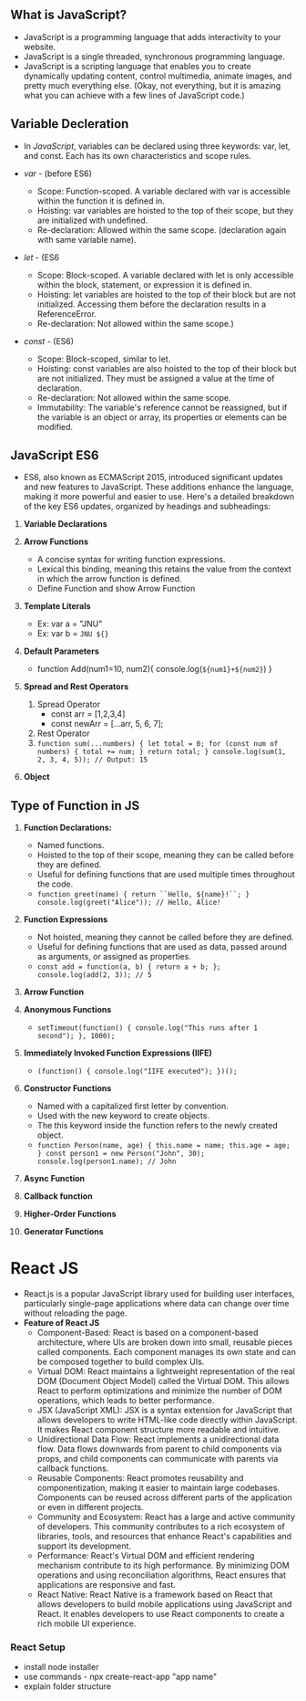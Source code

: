 ## What is JavaScript?
+ JavaScript is a programming language that adds interactivity to your website.
+ JavaScript is a single threaded, synchronous programming language.
+ JavaScript is a scripting language that enables you to create dynamically updating content, control multimedia, animate images, and pretty much everything else. (Okay, not everything, but it is amazing what you can achieve with a few lines of JavaScript code.)

## Variable Decleration
+ In *JavaScript*, variables can be declared using three keywords: var, let, and const. Each has its own characteristics and scope rules.
+ *var* - (before ES6)
  + Scope: Function-scoped. A variable declared with var is accessible within the function it is defined in.
  + Hoisting: var variables are hoisted to the top of their scope, but they are initialized with undefined.
  + Re-declaration: Allowed within the same scope. (declaration again with same variable name).

+ *let* - (ES6
  + Scope: Block-scoped. A variable declared with let is only accessible within the block, statement, or expression it is defined in.
  + Hoisting: let variables are hoisted to the top of their block but are not initialized. Accessing them before the declaration results in a ReferenceError.
  + Re-declaration: Not allowed within the same scope.)

+ *const* - (ES6)
  + Scope: Block-scoped, similar to let.
  + Hoisting: const variables are also hoisted to the top of their block but are not initialized. They must be assigned a value at the time of declaration.
  + Re-declaration: Not allowed within the same scope.
  + Immutability: The variable's reference cannot be reassigned, but if the variable is an object or array, its properties or elements can be modified.

## JavaScript ES6 
+ ES6, also known as ECMAScript 2015, introduced significant updates and new features to JavaScript. These additions enhance the language, making it more powerful and easier to use. Here's a detailed breakdown of the key ES6 updates, organized by headings and subheadings:

1. **Variable Declarations**
2. **Arrow Functions**
    + A concise syntax for writing function expressions.
    + Lexical this binding, meaning this retains the value from the context in which the arrow function is defined.
    + Define Function and show Arrow Function
3. **Template Literals**
    + Ex: var a = "JNU"
    + Ex: var b = `JNU ${}`
4. **Default Parameters**
    + function Add(num1=10, num2){
        console.log(`${num1}+${num2}`)
    }
5. **Spread and Rest Operators**
   1. Spread Operator
       + const arr = [1,2,3,4]
       + const newArr = [...arr, 5, 6, 7];
   2. Rest Operator
   3. 
        `function sum(...numbers) {
            let total = 0;
            for (const num of numbers) {
            total += num;
        }
        return total;
    }
console.log(sum(1, 2, 3, 4, 5)); // Output: 15`

6. **Object**


## Type of Function in JS
1. **Function Declarations:**
    + Named functions.
    + Hoisted to the top of their scope, meaning they can be called before they are defined.
    + Useful for defining functions that are used multiple times throughout the code.
    + `function greet(name) {
  return ``Hello, ${name}!``;
}
console.log(greet("Alice")); // Hello, Alice!`

2. **Function Expressions**
    + Not hoisted, meaning they cannot be called before they are defined.
    + Useful for defining functions that are used as data, passed around as arguments, or assigned as properties.
    + `const add = function(a, b) {
  return a + b;
};
console.log(add(2, 3)); // 5`

3. **Arrow Function**
4. **Anonymous Functions**
    + `setTimeout(function() {
  console.log("This runs after 1 second");
}, 1000);`

5.  **Immediately Invoked Function Expressions (IIFE)**
    + `(function() {
  console.log("IIFE executed");
})();`

6. **Constructor Functions**
    + Named with a capitalized first letter by convention.
    + Used with the new keyword to create objects.
    + The this keyword inside the function refers to the newly created object.
    + `function Person(name, age) {
  this.name = name;
  this.age = age;
}
const person1 = new Person("John", 30);
console.log(person1.name); // John`

7. **Async Function**
8. **Callback function**
9. **Higher-Order Functions**
10. **Generator Functions**


# React JS
+ React.js is a popular JavaScript library used for building user interfaces, particularly single-page applications where data can change over time without reloading the page.
+ **Feature of React JS**
  + Component-Based: React is based on a component-based architecture, where UIs are broken down into small, reusable pieces called components. Each component manages its own state and can be composed together to build complex UIs.
  + Virtual DOM: React maintains a lightweight representation of the real DOM (Document Object Model) called the Virtual DOM. This allows React to perform optimizations and minimize the number of DOM operations, which leads to better performance.
  + JSX (JavaScript XML): JSX is a syntax extension for JavaScript that allows developers to write HTML-like code directly within JavaScript. It makes React component structure more readable and intuitive.
  + Unidirectional Data Flow: React implements a unidirectional data flow. Data flows downwards from parent to child components via props, and child components can communicate with parents via callback functions.
  + Reusable Components: React promotes reusability and componentization, making it easier to maintain large codebases. Components can be reused across different parts of the application or even in different projects.
  + Community and Ecosystem: React has a large and active community of developers. This community contributes to a rich ecosystem of libraries, tools, and resources that enhance React's capabilities and support its development.
  + Performance: React's Virtual DOM and efficient rendering mechanism contribute to its high performance. By minimizing DOM operations and using reconciliation algorithms, React ensures that applications are responsive and fast.
  + React Native: React Native is a framework based on React that allows developers to build mobile applications using JavaScript and React. It enables developers to use React components to create a rich mobile UI experience.

### React Setup
+ install node installer
+ use commands - npx create-react-app "app name"
+ explain folder structure